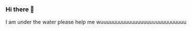 ### Hi there 👋
I am under the water please help me wuuuuuuuuuuuuuuuuuuuuuuuuuuuu

<!--
**Kevinlam2712/Kevinlam2712** is a ✨ _special_ ✨ repository because its `README.md` (this file) appears on your GitHub profile.

Here are some ideas to get you started:

- 🔭 I’m currently working on a project
- 🌱 I’m currently learning javascript
- 👯 I’m looking to collaborate on a project
- 🤔 I’m looking for help with javascript
- 💬 Ask me about nothing
- 📫 How to reach me: sense
- 😄 Pronouns: lol
- ⚡ Fun fact: I like anime girls
<br>
<hr>
<br>
